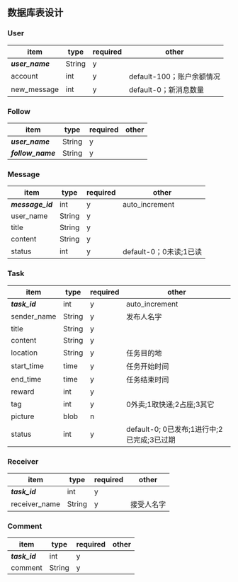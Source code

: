 ## 数据库表设计

### User
item | type | required | other
---- | --- | --- | ---
***user_name*** | String | y |
account | int | y | default-100；账户余额情况
new_message | int | y | default-0；新消息数量

### Follow
item | type | required | other
---- | --- | --- | ---
***user_name*** | String | y |
***follow_name*** |  String | y |

### Message
item | type | required | other
---- | --- | --- | ---
***message_id*** |  int | y | auto_increment
user_name | String | y |
title | String | y | 
content | String | y | 
status | int | y | default-0；0未读;1已读 

### Task
item | type | required | other
---- | --- | --- | ---
***task_id*** | int | y | auto_increment
sender_name | String | y | 发布人名字
title |  String | y | 
content | String | y | 
location | String | y | 任务目的地
start_time | time | y | 任务开始时间
end_time | time | y | 任务结束时间
reward |  int | y | 
tag | int | y | 0外卖;1取快递;2占座;3其它 
picture | blob | n |
status | int | y | default-0; 0已发布;1进行中;2已完成;3已过期

### Receiver
item | type | required | other
---- | --- | --- | ---
***task_id*** | int | y |
receiver_name | String | y | 接受人名字

### Comment
item | type | required | other
---- | --- | --- | ---
***task_id*** | int | y |
comment | String | y |
